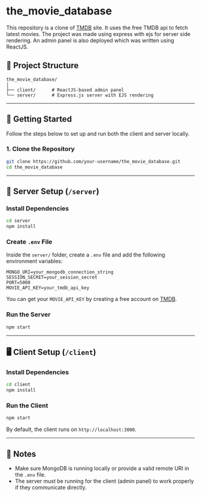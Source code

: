 # the_movie_database
This repository is a clone of [TMDB](https://www.themoviedb.org) site. It uses the free TMDB api to fetch latest movies. The project was made using express with ejs for server side rendering. An admin panel is also deployed which was written using ReactJS.


## 📁 Project Structure

```
the_movie_database/
│
├── client/      # ReactJS-based admin panel
└── server/      # Express.js server with EJS rendering
```

---

## 🚀 Getting Started

Follow the steps below to set up and run both the client and server locally.

### 1. Clone the Repository

```bash
git clone https://github.com/your-username/the_movie_database.git
cd the_movie_database
```

---

## 🔧 Server Setup (`/server`)

### Install Dependencies

```bash
cd server
npm install
```

### Create `.env` File

Inside the `server/` folder, create a `.env` file and add the following environment variables:

```
MONGO_URI=your_mongodb_connection_string
SESSION_SECRET=your_session_secret
PORT=5000
MOVIE_API_KEY=your_tmdb_api_key
```

You can get your `MOVIE_API_KEY` by creating a free account on [TMDB](https://www.themoviedb.org/documentation/api).

### Run the Server

```bash
npm start
```

---

## 🖥️ Client Setup (`/client`)

### Install Dependencies

```bash
cd client
npm install
```

### Run the Client

```bash
npm start
```

By default, the client runs on `http://localhost:3000`.

---

## 📌 Notes

- Make sure MongoDB is running locally or provide a valid remote URI in the `.env` file.
- The server must be running for the client (admin panel) to work properly if they communicate directly.
